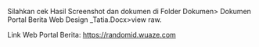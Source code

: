 Silahkan cek Hasil Screenshot dan dokumen di Folder Dokumen> Dokumen Portal Berita Web Design _Tatia.Docx>view raw.

Link Web Portal Berita: https://randomid.wuaze.com
